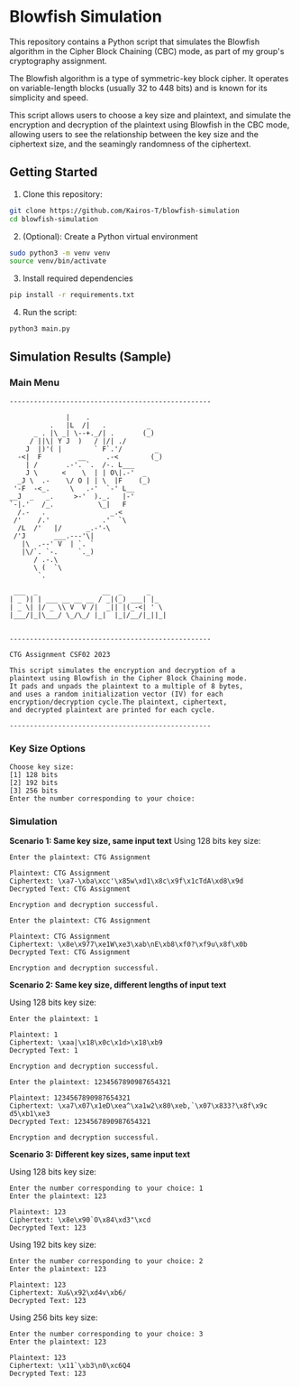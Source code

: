 # Blowfish Simulation
This repository contains a Python script that simulates the Blowfish algorithm in the Cipher Block Chaining (CBC) mode, as part of my group's cryptography assignment. 

The Blowfish algorithm is a type of symmetric-key block cipher. It operates on variable-length blocks (usually 32 to 448 bits) and is known for its simplicity and speed.

This script allows users to choose a key size and plaintext, and simulate the encryption and decryption of the plaintext using Blowfish in the CBC mode, allowing users to see the relationship between the key size and the ciphertext size, and the seamingly randomness of the ciphertext.

## Getting Started

1. Clone this repository:
```bash
git clone https://github.com/Kairos-T/blowfish-simulation
cd blowfish-simulation
```

2. (Optional): Create a Python virtual environment
```bash
sudo python3 -m venv venv
source venv/bin/activate
```

3. Install required dependencies
```bash
pip install -r requirements.txt
```

4. Run the script:
```bash
python3 main.py
```

## Simulation Results (Sample)

### Main Menu
```
--------------------------------------------------

              |    .
          .   |L  /|   .          _
      _ . |\ _| \--+._/| .       (_)
     / ||\| Y J  )   / |/| ./
    J  |)'( |        ` F`.'/        _
  -<|  F         __     .-<        (_)
    | /       .-'. `.  /-. L___
    J \      <    \  | | O\|.-'  _
  _J \  .-    \/ O | | \  |F    (_)
 '-F  -<_.     \   .-'  `-' L__
__J  _   _.     >-'  )._.   |-'
`-|.'   /_.           \_|   F
  /.-   .                _.<
 /'    /.'             .'  `\
  /L  /'   |/      _.-'-\
 /'J       ___.---'\|
   |\  .--' V  | `. `
   |\/`. `-.     `._)
      / .-.\
      \ (  `\
       `.

 ___  _                __  _      _    
| _ )| | ___ __ __ __ / _|(_) ___| |_  
| _ \| |/ _ \\ V  V /|  _|| |(_-<| ' \ 
|___/|_|\___/ \_/\_/ |_|  |_|/__/|_||_|
                                       

--------------------------------------------------

CTG Assignment CSF02 2023

This script simulates the encryption and decryption of a 
plaintext using Blowfish in the Cipher Block Chaining mode.
It pads and unpads the plaintext to a multiple of 8 bytes,
and uses a random initialization vector (IV) for each 
encryption/decryption cycle.The plaintext, ciphertext, 
and decrypted plaintext are printed for each cycle.

--------------------------------------------------
```

### Key Size Options
```
Choose key size:
[1] 128 bits
[2] 192 bits
[3] 256 bits
Enter the number corresponding to your choice: 
```

### Simulation

**Scenario 1: Same key size, same input text**
Using 128 bits key size:

```
Enter the plaintext: CTG Assignment

Plaintext: CTG Assignment
Ciphertext: \xa7-\xba\xcc'\x85w\xd1\x8c\x9f\x1cTdA\xd8\x9d
Decrypted Text: CTG Assignment

Encryption and decryption successful.

```

```
Enter the plaintext: CTG Assignment

Plaintext: CTG Assignment
Ciphertext: \x8e\x977\xe1W\xe3\xab\nE\xb8\xf0?\xf9u\x8f\x0b
Decrypted Text: CTG Assignment

Encryption and decryption successful.
```

**Scenario 2: Same key size, different lengths of input text**

Using 128 bits key size:

```
Enter the plaintext: 1

Plaintext: 1
Ciphertext: \xaa|\x18\x0c\x1d>\x18\xb9
Decrypted Text: 1

Encryption and decryption successful.
```

```
Enter the plaintext: 1234567890987654321

Plaintext: 1234567890987654321
Ciphertext: \xa7\x07\x1eD\xea^\xa1w2\x80\xeb,`\x07\x833?\x8f\x9c d5\xb1\xe3
Decrypted Text: 1234567890987654321

Encryption and decryption successful.
```

**Scenario 3: Different key sizes, same input text**

Using 128 bits key size:

```
Enter the number corresponding to your choice: 1
Enter the plaintext: 123

Plaintext: 123
Ciphertext: \x8e\x90`O\x84\xd3"\xcd
Decrypted Text: 123
```

Using 192 bits key size:

```
Enter the number corresponding to your choice: 2
Enter the plaintext: 123

Plaintext: 123
Ciphertext: Xu&\x92\xd4v\xb6/
Decrypted Text: 123
```

Using 256 bits key size:

```
Enter the number corresponding to your choice: 3
Enter the plaintext: 123

Plaintext: 123
Ciphertext: \x11`\xb3\n0\xc6Q4
Decrypted Text: 123
```